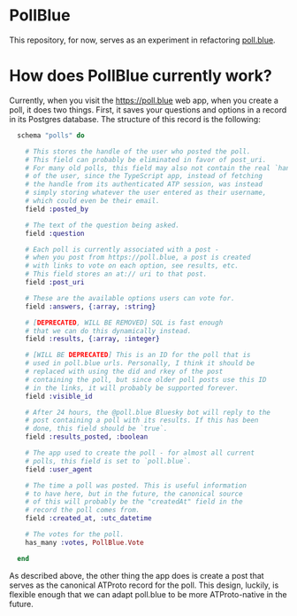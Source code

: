 # PollBlue

This repository, for now, serves as an experiment in refactoring [poll.blue](https://poll.blue).

# How does PollBlue currently work?

Currently, when you visit the https://poll.blue web app, when you create a poll, it does two things.
First, it saves your questions and options in a record in its Postgres database. The structure of this
record is the following:

```elixir
  schema "polls" do

    # This stores the handle of the user who posted the poll.
    # This field can probably be eliminated in favor of post_uri.
    # For many old polls, this field may also not contain the real `handle`
    # of the user, since the TypeScript app, instead of fetching
    # the handle from its authenticated ATP session, was instead
    # simply storing whatever the user entered as their username,
    # which could even be their email.
    field :posted_by

    # The text of the question being asked.
    field :question

    # Each poll is currently associated with a post -
    # when you post from https://poll.blue, a post is created
    # with links to vote on each option, see results, etc.
    # This field stores an at:// uri to that post.
    field :post_uri

    # These are the available options users can vote for.
    field :answers, {:array, :string}

    # [DEPRECATED, WILL BE REMOVED] SQL is fast enough
    # that we can do this dynamically instead.
    field :results, {:array, :integer}

    # [WILL BE DEPRECATED] This is an ID for the poll that is
    # used in poll.blue urls. Personally, I think it should be
    # replaced with using the did and rkey of the post
    # containing the poll, but since older poll posts use this ID
    # in the links, it will probably be supported forever.
    field :visible_id

    # After 24 hours, the @poll.blue Bluesky bot will reply to the
    # post containing a poll with its results. If this has been
    # done, this field should be `true`.
    field :results_posted, :boolean

    # The app used to create the poll - for almost all current
    # polls, this field is set to `poll.blue`.
    field :user_agent

    # The time a poll was posted. This is useful information
    # to have here, but in the future, the canonical source
    # of this will probably be the "createdAt" field in the
    # record the poll comes from.
    field :created_at, :utc_datetime

    # The votes for the poll.
    has_many :votes, PollBlue.Vote

  end
```

As described above, the other thing the app does is create a post that serves as the canonical
ATProto record for the poll. This design, luckily, is flexible enough that we can adapt poll.blue
to be more ATProto-native in the future.

